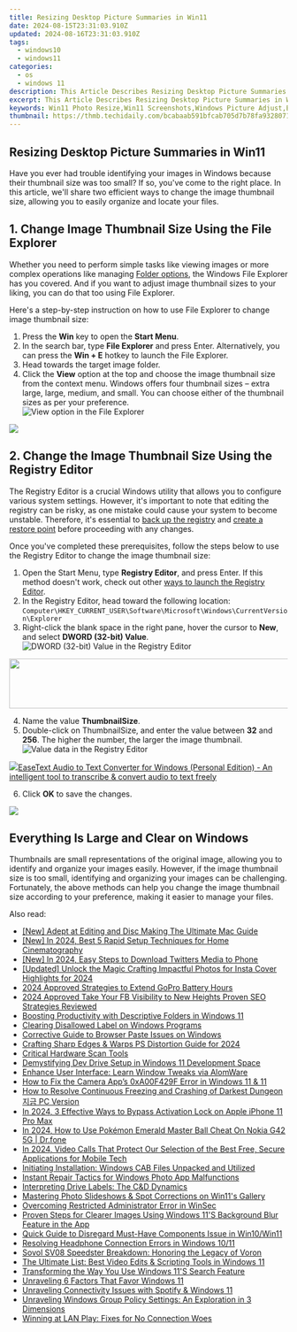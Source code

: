 ```yaml
---
title: Resizing Desktop Picture Summaries in Win11
date: 2024-08-15T23:31:03.910Z
updated: 2024-08-16T23:31:03.910Z
tags:
  - windows10
  - windows11
categories:
  - os
  - windows 11
description: This Article Describes Resizing Desktop Picture Summaries in Win11
excerpt: This Article Describes Resizing Desktop Picture Summaries in Win11
keywords: Win11 Photo Resize,Win11 Screenshots,Windows Picture Adjust,Enlarge Win11 Image,Slider Desktop Views,Optimized Win11 Pics,Set Desktop Scale Win11
thumbnail: https://thmb.techidaily.com/bcabaab591bfcab705d7b78fa9328071af132a2f5e82388216c0b539cc0ef7e4.jpg
---
```


## Resizing Desktop Picture Summaries in Win11

 Have you ever had trouble identifying your images in Windows because their thumbnail size was too small? If so, you've come to the right place. In this article, we'll share two efficient ways to change the image thumbnail size, allowing you to easily organize and locate your files.

## 1\. Change Image Thumbnail Size Using the File Explorer

 Whether you need to perform simple tasks like viewing images or more complex operations like managing [Folder options](https://www.makeuseof.com/windows-folder-options-guide/), the Windows File Explorer has you covered. And if you want to adjust image thumbnail sizes to your liking, you can do that too using File Explorer.

 Here's a step-by-step instruction on how to use File Explorer to change image thumbnail size:

1. Press the **Win** key to open the **Start Menu**.
2. In the search bar, type **File Explorer** and press Enter. Alternatively, you can press the **Win + E** hotkey to launch the File Explorer.
3. Head towards the target image folder.
4. Click the **View** option at the top and choose the image thumbnail size from the context menu. Windows offers four thumbnail sizes – extra large, large, medium, and small. You can choose either of the thumbnail sizes as per your preference.  
![View option in the File Explorer](https://static1.makeuseofimages.com/wordpress/wp-content/uploads/2023/05/view-option.jpg)

<!-- affiliate ads begin -->
<a href="https://shop.mondly.com/affiliate.php?ACCOUNT=ATISTUDI&AFFILIATE=108875&PATH=https%3A%2F%2Fwww.mondly.com%3FAFFILIATE%3D108875%26RESOURCE%3D%2BBusiness%2B970x90%2B"><img src="https://secure.avangate.com/images/merchant/69c418c33ec2e1a4267fa9bb77fa1428/business-970x90.gif" border="0"></a>
<!-- affiliate ads end -->
## 2\. Change the Image Thumbnail Size Using the Registry Editor

 The Registry Editor is a crucial Windows utility that allows you to configure various system settings. However, it's important to note that editing the registry can be risky, as one mistake could cause your system to become unstable. Therefore, it's essential to [back up the registry](https://www.makeuseof.com/tag/backup-restore-windows-registry/) and [create a restore point](https://www.makeuseof.com/windows-11-create-restore-point/) before proceeding with any changes.

 Once you've completed these prerequisites, follow the steps below to use the Registry Editor to change the image thumbnail size:

1. Open the Start Menu, type **Registry Editor**, and press Enter. If this method doesn't work, check out other [ways to launch the Registry Editor](https://www.makeuseof.com/windows-11-open-registry-editor/).
2. In the Registry Editor, head toward the following location:  
`Computer\HKEY_CURRENT_USER\Software\Microsoft\Windows\CurrentVersion\Explorer`
3. Right-click the blank space in the right pane, hover the cursor to **New**, and select **DWORD (32-bit) Value**.  
![DWORD (32-bit) Value in the Registry Editor](https://static1.makeuseofimages.com/wordpress/wp-content/uploads/2023/05/dword-32-bit-value-2.jpg)
<!-- affiliate ads begin -->
<a href="https://united.elfm.net/c/5597632/517826/4704" target="_top" id="517826"><img src="//a.impactradius-go.com/display-ad/4704-517826" border="0" alt="" width="728" height="90"/></a><img height="0" width="0" src="https://united.elfm.net/i/5597632/517826/4704" style="position:absolute;visibility:hidden;" border="0" />
<!-- affiliate ads end -->
4. Name the value **ThumbnailSize**.
5. Double-click on ThumbnailSize, and enter the value between **32** and **256**. The higher the number, the larger the image thumbnail.  
![Value data in the Registry Editor](https://static1.makeuseofimages.com/wordpress/wp-content/uploads/2023/05/value-data-1.jpg)
<!-- affiliate ads begin -->
<a href="https://secure.2checkout.com/order/checkout.php?PRODS=40203538&QTY=1&AFFILIATE=108875&CART=1"><img src="https://secure.avangate.com/images/merchant/cc4b82e826b52ec41c810301548e8f48/products/audio-to-text-transcription-software.png" border="0">EaseText Audio to Text Converter for Windows (Personal Edition) - An intelligent tool to transcribe & convert audio to text freely </a>
<!-- affiliate ads end -->
6. Click **OK** to save the changes.

<!-- affiliate ads begin -->
<a href="https://secure.2checkout.com/order/checkout.php?PRODS=4621764&QTY=1&AFFILIATE=108875&CART=1"><img src="https://www.x-mirage.com/x-mirage/img/page-home.jpg" border="0"></a>
<!-- affiliate ads end -->
## Everything Is Large and Clear on Windows

 Thumbnails are small representations of the original image, allowing you to identify and organize your images easily. However, if the image thumbnail size is too small, identifying and organizing your images can be challenging. Fortunately, the above methods can help you change the image thumbnail size according to your preference, making it easier to manage your files.



<ins class="adsbygoogle"
      style="display:block"
      data-ad-client="ca-pub-7571918770474297"
      data-ad-slot="8358498916"
      data-ad-format="auto"
      data-full-width-responsive="true"></ins>


<span class="atpl-alsoreadstyle">Also read:</span>
<div><ul>
<li><a href="https://extra-hints.techidaily.com/new-adept-at-editing-and-disc-making-the-ultimate-mac-guide/"><u>[New] Adept at Editing and Disc Making  The Ultimate Mac Guide</u></a></li>
<li><a href="https://article-tips.techidaily.com/new-in-2024-best-5-rapid-setup-techniques-for-home-cinematography/"><u>[New] In 2024, Best 5 Rapid Setup Techniques for Home Cinematography</u></a></li>
<li><a href="https://twitter-videos.techidaily.com/new-in-2024-easy-steps-to-download-twitters-media-to-phone/"><u>[New] In 2024, Easy Steps to Download Twitters Media to Phone</u></a></li>
<li><a href="https://instagram-video-files.techidaily.com/updated-unlock-the-magic-crafting-impactful-photos-for-insta-cover-highlights-for-2024/"><u>[Updated] Unlock the Magic  Crafting Impactful Photos for Insta Cover Highlights for 2024</u></a></li>
<li><a href="https://some-skills.techidaily.com/2024-approved-strategies-to-extend-gopro-battery-hours/"><u>2024 Approved  Strategies to Extend GoPro Battery Hours</u></a></li>
<li><a href="https://facebook-videos.techidaily.com/2024-approved-take-your-fb-visibility-to-new-heights-proven-seo-strategies-reviewed/"><u>2024 Approved  Take Your FB Visibility to New Heights  Proven SEO Strategies Reviewed</u></a></li>
<li><a href="https://win11.techidaily.com/boosting-productivity-with-descriptive-folders-in-windows-11/"><u>Boosting Productivity with Descriptive Folders in Windows 11</u></a></li>
<li><a href="https://win11.techidaily.com/clearing-disallowed-label-on-windows-programs/"><u>Clearing Disallowed Label on Windows Programs</u></a></li>
<li><a href="https://win11.techidaily.com/corrective-guide-to-browser-paste-issues-on-windows/"><u>Corrective Guide to Browser Paste Issues on Windows</u></a></li>
<li><a href="https://extra-tips.techidaily.com/crafting-sharp-edges-and-warps-ps-distortion-guide-for-2024/"><u>Crafting Sharp Edges & Warps  PS Distortion Guide for 2024</u></a></li>
<li><a href="https://win11.techidaily.com/critical-hardware-scan-tools/"><u>Critical Hardware Scan Tools</u></a></li>
<li><a href="https://win11.techidaily.com/demystifying-dev-drive-setup-in-windows-11-development-space/"><u>Demystifying Dev Drive Setup in Windows 11 Development Space</u></a></li>
<li><a href="https://windows11.techidaily.com/enhance-user-interface-learn-window-tweaks-via-alomware/"><u>Enhance User Interface: Learn Window Tweaks via AlomWare</u></a></li>
<li><a href="https://win11.techidaily.com/how-to-fix-the-camera-apps-0xa00f429f-error-in-windows-11-and-11/"><u>How to Fix the Camera App’s 0xA00F429F Error in Windows 11 & 11</u></a></li>
<li><a href="https://win-solutions.techidaily.com/how-to-resolve-continuous-freezing-and-crashing-of-darkest-dungeon-pc-version/"><u>How to Resolve Continuous Freezing and Crashing of Darkest Dungeon 지금 PC Version</u></a></li>
<li><a href="https://activate-lock.techidaily.com/in-2024-3-effective-ways-to-bypass-activation-lock-on-apple-iphone-11-pro-max-by-drfone-ios/"><u>In 2024, 3 Effective Ways to Bypass Activation Lock on Apple iPhone 11 Pro Max</u></a></li>
<li><a href="https://android-pokemon-go.techidaily.com/in-2024-how-to-use-pokemon-emerald-master-ball-cheat-on-nokia-g42-5g-drfone-by-drfone-virtual-android/"><u>In 2024, How to Use Pokémon Emerald Master Ball Cheat On Nokia G42 5G | Dr.fone</u></a></li>
<li><a href="https://screen-sharing-recording.techidaily.com/in-2024-video-calls-that-protect-our-selection-of-the-best-free-secure-applications-for-mobile-tech/"><u>In 2024, Video Calls That Protect  Our Selection of the Best Free, Secure Applications for Mobile Tech</u></a></li>
<li><a href="https://win11.techidaily.com/initiating-installation-windows-cab-files-unpacked-and-utilized/"><u>Initiating Installation: Windows CAB Files Unpacked and Utilized</u></a></li>
<li><a href="https://win11.techidaily.com/instant-repair-tactics-for-windows-photo-app-malfunctions/"><u>Instant Repair Tactics for Windows Photo App Malfunctions</u></a></li>
<li><a href="https://win11.techidaily.com/interpreting-drive-labels-the-candd-dynamics/"><u>Interpreting Drive Labels: The C&D Dynamics</u></a></li>
<li><a href="https://win11.techidaily.com/mastering-photo-slideshows-and-spot-corrections-on-win11s-gallery/"><u>Mastering Photo Slideshows & Spot Corrections on Win11's Gallery</u></a></li>
<li><a href="https://win11.techidaily.com/overcoming-restricted-administrator-error-in-winsec/"><u>Overcoming Restricted Administrator Error in WinSec</u></a></li>
<li><a href="https://win11.techidaily.com/proven-steps-for-clearer-images-using-windows-11s-background-blur-feature-in-the-app/"><u>Proven Steps for Clearer Images Using Windows 11'S Background Blur Feature in the App</u></a></li>
<li><a href="https://win11.techidaily.com/quick-guide-to-disregard-must-have-components-issue-in-win10win11/"><u>Quick Guide to Disregard Must-Have Components Issue in Win10/Win11</u></a></li>
<li><a href="https://win11.techidaily.com/resolving-headphone-connection-errors-in-windows-1011/"><u>Resolving Headphone Connection Errors in Windows 10/11</u></a></li>
<li><a href="https://hardware-reviews.techidaily.com/sovol-sv08-speedster-breakdown-honoring-the-legacy-of-voron/"><u>Sovol SV08 Speedster Breakdown: Honoring the Legacy of Voron</u></a></li>
<li><a href="https://win11.techidaily.com/the-ultimate-list-best-video-edits-and-scripting-tools-in-windows-11/"><u>The Ultimate List: Best Video Edits & Scripting Tools in Windows 11</u></a></li>
<li><a href="https://win11.techidaily.com/transforming-the-way-you-use-windows-11s-search-feature/"><u>Transforming the Way You Use Windows 11'S Search Feature</u></a></li>
<li><a href="https://win11.techidaily.com/unraveling-6-factors-that-favor-windows-11/"><u>Unraveling 6 Factors That Favor Windows 11</u></a></li>
<li><a href="https://win11.techidaily.com/unraveling-connectivity-issues-with-spotify-and-windows-11/"><u>Unraveling Connectivity Issues with Spotify & Windows 11</u></a></li>
<li><a href="https://win11.techidaily.com/unraveling-windows-group-policy-settings-an-exploration-in-3-dimensions/"><u>Unraveling Windows Group Policy Settings: An Exploration in 3 Dimensions</u></a></li>
<li><a href="https://win11.techidaily.com/winning-at-lan-play-fixes-for-no-connection-woes/"><u>Winning at LAN Play: Fixes for No Connection Woes</u></a></li>
</ul></div>

